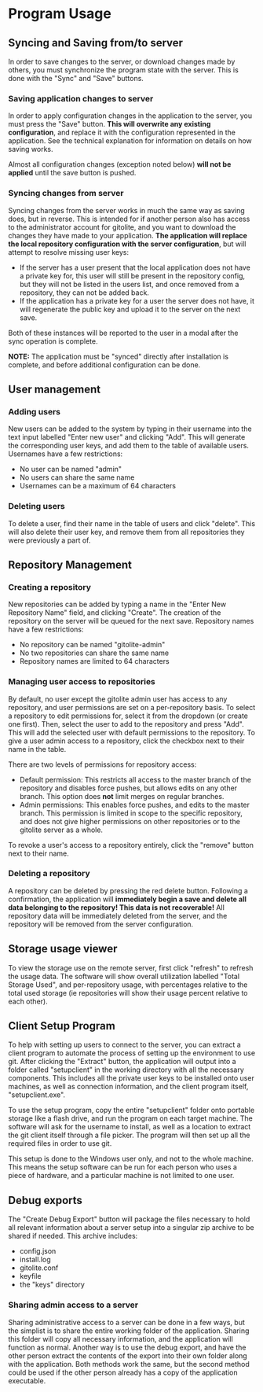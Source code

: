 # Program Usage

## Syncing and Saving from/to server

In order to save changes to the server, or download changes made by others, you must synchronize the program state with
the server. This is done with the "Sync" and "Save" buttons.

### Saving application changes to server

In order to apply configuration changes in the application to the server, you must press the "Save" button. **This
will overwrite any existing configuration**, and replace it with the configuration represented in the application.
See the technical explanation for information on details on how saving works.

Almost all configuration changes (exception noted below) **will not be applied** until the save button is pushed.

### Syncing changes from server

Syncing changes from the server works in much the same way as saving does, but in reverse. This is intended for if
another person also has access to the administrator account for gitolite, and you want to download the changes they
have made to your application. **The application will replace the local repository configuration with the server
configuration**, but will attempt to resolve missing user keys:

- If the server has a user present that the local application does not have a private key for, this user will
  still be present in the repository config, but they will not be listed in the users list, and once removed from
  a repository, they can not be added back.
- If the application has a private key for a user the server does not have, it will regenerate the public key and
  upload it to the server on the next save.

Both of these instances will be reported to the user in a modal after the sync operation is complete.

**NOTE:** The application must be "synced" directly after installation is complete, and before additional
configuration can be done.

## User management

### Adding users

New users can be added to the system by typing in their username into the text input labelled "Enter new user" and
clicking "Add". This will generate the corresponding user keys, and add them to the table of available users. Usernames
have a few restrictions:

- No user can be named "admin"
- No users can share the same name
- Usernames can be a maximum of 64 characters

### Deleting users

To delete a user, find their name in the table of users and click "delete". This will also delete their user key,
and remove them from all repositories they were previously a part of.

## Repository Management

### Creating a repository

New repositories can be added by typing a name in the "Enter New Repository Name" field, and clicking "Create". The
creation of the repository on the server will be queued for the next save. Repository names have a few restrictions:

- No repository can be named "gitolite-admin"
- No two repositories can share the same name
- Repository names are limited to 64 characters

### Managing user access to repositories

By default, no user except the gitolite admin user has access to any repository, and user permissions are set on a
per-repository basis. To select a repository to edit permissions for, select it from the dropdown (or create one
first). Then, select the user to add to the repository and press "Add". This will add the selected user with default
permissions to the repository. To give a user admin access to a repository, click the checkbox next to their name in
the table.

There are two levels of permissions for repository access:

- Default permission: This restricts all access to the master branch of the repository and disables force pushes, but
  allows edits on any other branch. This option does **not** limit merges on regular branches.
- Admin permissions: This enables force pushes, and edits to the master branch. This permission is limited in scope
  to the specific repository, and does not give higher permissions on other repositories or to the gitolite server
  as a whole.

To revoke a user's access to a repository entirely, click the "remove" button next to their name.

### Deleting a repository

A repository can be deleted by pressing the red delete button. Following a confirmation, the application will
**immediately begin a save and delete all data belonging to the repository! This data is not recoverable!** All
repository data will be immediately deleted from the server, and the repository will be removed from the server
configuration.

## Storage usage viewer

To view the storage use on the remote server, first click "refresh" to refresh the usage data. The software will
show overall utilization labelled "Total Storage Used", and per-repository usage, with percentages relative to the
total used storage (ie repositories will show their usage percent relative to each other).

## Client Setup Program

To help with setting up users to connect to the server, you can extract a client program to automate the process of
setting up the environment to use git. After clicking the "Extract" button, the application will output into a
folder called "setupclient" in the working directory with all the necessary components. This includes all the
private user keys to be installed onto user machines, as well as connection information, and the client program
itself, "setupclient.exe".

To use the setup program, copy the entire "setupclient" folder onto portable storage like a flash drive, and run the
program on each target machine. The software will ask for the username to install, as well as a location to extract
the git client itself through a file picker. The program will then set up all the required files in order to use git.

This setup is done to the Windows user only, and not to the whole machine. This means the setup software can be run
for each person who uses a piece of hardware, and a particular machine is not limited to one user.

## Debug exports

The "Create Debug Export" button will package the files necessary to hold all relevant information about a server
setup into a singular zip archive to be shared if needed. This archive includes:

- config.json
- install.log
- gitolite.conf
- keyfile
- the "keys" directory

### Sharing admin access to a server

Sharing administrative access to a server can be done in a few ways, but the simplist is to share the entire working
folder of the application. Sharing this folder will copy all necessary information, and the application will 
function as normal. Another way is to use the debug export, and have the other person extract the contents of the 
export into their own folder along with the application. Both methods work the same, but the second method could be 
used if the other person already has a copy of the application executable.